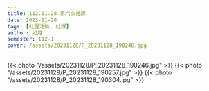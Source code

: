 ```yaml
---
title: 112.11.28 第六次社課
date: 2023-11-28
tags: [社團活動, 社課]
author: 如月
semester: 112-1
cover: /assets/20231128/P_20231128_190246.jpg
---
```


{{< photo "/assets/20231128/P_20231128_190246.jpg" >}}
{{< photo "/assets/20231128/P_20231128_190257.jpg" >}}
{{< photo "/assets/20231128/P_20231128_190304.jpg" >}}
